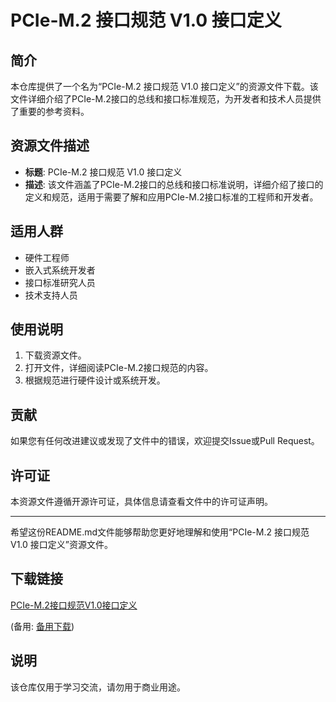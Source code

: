 # PCIe-M.2 接口规范 V1.0 接口定义

## 简介
本仓库提供了一个名为“PCIe-M.2 接口规范 V1.0 接口定义”的资源文件下载。该文件详细介绍了PCIe-M.2接口的总线和接口标准规范，为开发者和技术人员提供了重要的参考资料。

## 资源文件描述
- **标题**: PCIe-M.2 接口规范 V1.0 接口定义
- **描述**: 该文件涵盖了PCIe-M.2接口的总线和接口标准说明，详细介绍了接口的定义和规范，适用于需要了解和应用PCIe-M.2接口标准的工程师和开发者。

## 适用人群
- 硬件工程师
- 嵌入式系统开发者
- 接口标准研究人员
- 技术支持人员

## 使用说明
1. 下载资源文件。
2. 打开文件，详细阅读PCIe-M.2接口规范的内容。
3. 根据规范进行硬件设计或系统开发。

## 贡献
如果您有任何改进建议或发现了文件中的错误，欢迎提交Issue或Pull Request。

## 许可证
本资源文件遵循开源许可证，具体信息请查看文件中的许可证声明。

---

希望这份README.md文件能够帮助您更好地理解和使用“PCIe-M.2 接口规范 V1.0 接口定义”资源文件。

## 下载链接
[PCIe-M.2接口规范V1.0接口定义](https://pan.quark.cn/s/698a3ddaaab0) 

(备用: [备用下载](https://pan.baidu.com/s/1qxNMr85J3UdHuEq9kml3lg?pwd=2jp6))

## 说明

该仓库仅用于学习交流，请勿用于商业用途。

